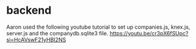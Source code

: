 # backend

Aaron used the following youtube tutorial to set up companies.js, knex.js, server.js and the companydb.sqlite3 file.
https://youtu.be/cr3pX6fSUpc?si=HcAVswF21yHBI2NS